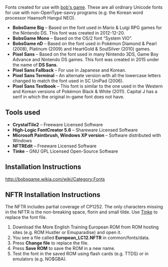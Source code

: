 ﻿Fonts created for use with [bob's game](https://github.com/bobsgame/bobsgame). These are all ordinary Unicode fonts for use with non-OpenType-savvy programs (e.g. the Korean word processor Haansoft Hangul NEO).
* **BobsGame Big** – Based on the font used in Mario & Luigi RPG games for the Nintendo DS. This font was created in 2012-12-20.
* **BobsGame Mono** – Based on the OS/2 font “System VIO”.
* **BobsGame nD** – Based on the font used in Pokémon Diamond & Pearl (2008), Platinum (2009) and HeartGold & SoulSilver (2010) games.
* **Pixel Sans** – Based on the font used in many Nintendo 3DS, Game Boy Advance and Nintendo DS games. This font was created in 2015 under the name of **DS Sans**.
* **Pixel Sans Fallback** – For use in Japanese and Korean.
* **Pixel Sans Terminal** – An alternate version with all the lowercase letters changed to match the font used in SC UniPad (2006).
* **Pixel Sans Textbook** – This font is similar to the one used in the Western and Korean versions of Pokémon Black & White (2011). Capital J has a serif in which the original in-game font does not have.

## Tools used
* **CrystalTile2** – Freeware Licensed Software
* **High-Logic FontCreator 5.6** – Shareware Licensed Software
* **Microsoft Paintbrush, Windows XP version** – Software distributed with Windows
* **NFTREdit** – Freeware Licensed Software
* **Tinke** – GNU GPL Licensed Open-Source Software

## Installation Instructions
http://bobsgame.wikia.com/wiki/Category:Fonts

## NFTR Installation Instructions
The NFTR includes partial coverage of CP1252. The only characters missing in the NFTR is the non-breaking space, florin and small tilde. Use [Tinke](https://github.com/pleonex/tinke) to replace the font file.
1. Download the More English Training European ROM from ROM hosting sites (e.g. ROM Hustler or Emuparadise) and open it.
2. You see a file called **European_LC12.NFTR** in common/fonts/data.
3. Press **Change file** to replace the file.
4. Press **Save ROM** to save the ROM in a new name.
5. Test the font in the saved ROM using flash cards (e.g. TTDS) or in emulators (e.g. NO$GBA).

